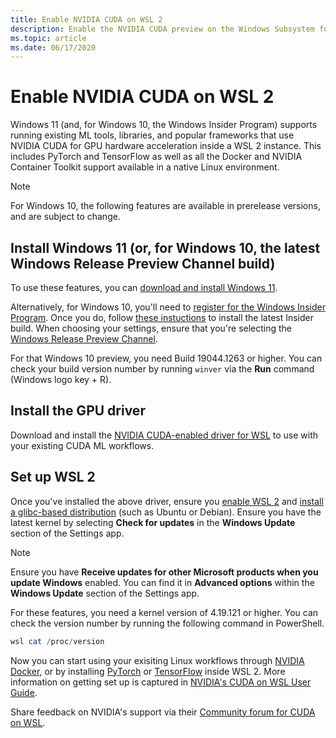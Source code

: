 ```yaml
---
title: Enable NVIDIA CUDA on WSL 2
description: Enable the NVIDIA CUDA preview on the Windows Subsystem for Linux
ms.topic: article
ms.date: 06/17/2020
---
```


# Enable NVIDIA CUDA on WSL 2

Windows 11 (and, for Windows 10, the Windows Insider Program) supports running existing ML tools, libraries, and popular frameworks that use NVIDIA CUDA for GPU hardware acceleration inside a WSL 2 instance. This includes PyTorch and TensorFlow as well as all the Docker and NVIDIA Container Toolkit support available in a native Linux environment.

> [!NOTE]
> For Windows 10, the following features are available in prerelease versions, and are subject to change.

## Install Windows 11 (or, for Windows 10, the latest Windows Release Preview Channel build)

To use these features, you can [download and install Windows 11](/software-download/windows11).

Alternatively, for Windows 10, you'll need to [register for the Windows Insider Program](https://insider.windows.com/getting-started/#register). Once you do, follow [these instuctions](https://insider.windows.com/getting-started/#install) to install the latest Insider build. When choosing your settings, ensure that you're selecting the [Windows Release Preview Channel](/windows-insider/flight-hub/#active-development-builds-of-windows-10). 

For that Windows 10 preview, you need Build 19044.1263 or higher. You can check your build version number by running `winver` via the **Run** command (Windows logo key + R).

## Install the GPU driver 

Download and install the [NVIDIA CUDA-enabled driver for WSL](https://developer.nvidia.com/cuda/wsl) to use with your existing CUDA ML workflows. 

## Set up WSL 2

Once you've installed the above driver, ensure you [enable WSL 2](/windows/wsl/install-win10) and [install a glibc-based distribution](/windows/wsl/install-win10#install-your-linux-distribution-of-choice) (such as Ubuntu or Debian). Ensure you have the latest kernel by selecting **Check for updates** in the **Windows Update** section of the Settings app. 

> [!NOTE]
> Ensure you have **Receive updates for other Microsoft products when you update Windows** enabled. You can find it in **Advanced options** within the **Windows Update** section of the Settings app. 

For these features, you need a kernel version of 4.19.121 or higher. You can check the version number by running the following command in PowerShell. 

```powershell
wsl cat /proc/version
```

Now you can start using your exisiting Linux workflows through [NVIDIA Docker](https://github.com/NVIDIA/nvidia-docker), or by installing [PyTorch](https://pytorch.org/get-started/locally/) or [TensorFlow](https://www.tensorflow.org/install/gpu) inside WSL 2. More information on getting set up is captured in [NVIDIA's CUDA on WSL User Guide](https://docs.nvidia.com/cuda/wsl-user-guide/index.html).

Share feedback on NVIDIA's support via their [Community forum for CUDA on WSL](https://forums.developer.nvidia.com/c/accelerated-computing/cuda/cuda-on-windows-subsystem-for-linux-wsl-2/303).

